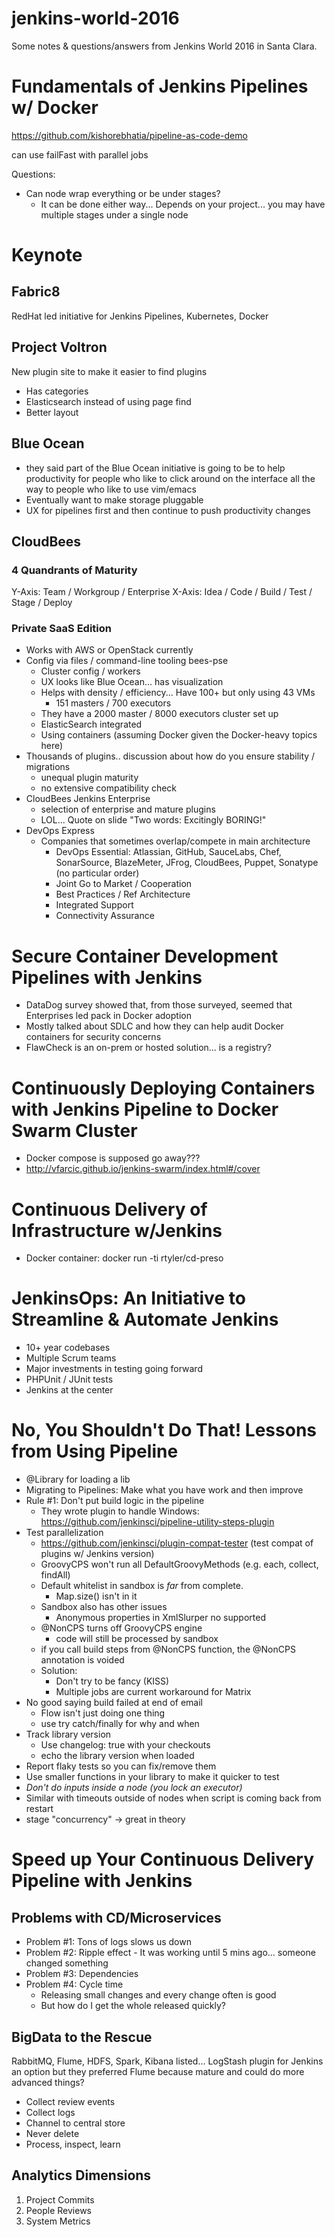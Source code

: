 # jenkins-world-2016

Some notes & questions/answers from Jenkins World 2016 in Santa Clara.

# Fundamentals of Jenkins Pipelines w/ Docker

https://github.com/kishorebhatia/pipeline-as-code-demo

can use failFast with parallel jobs

Questions:
* Can node wrap everything or be under stages?
  * It can be done either way... Depends on your project... you may have multiple stages under a single node


# Keynote

## Fabric8
RedHat led initiative for Jenkins Pipelines, Kubernetes, Docker

## Project Voltron
New plugin site to make it easier to find plugins
* Has categories
* Elasticsearch instead of using page find
* Better layout

## Blue Ocean
* they said part of the Blue Ocean initiative is going to be to help 
productivity for people who like to click around on the interface all 
the way to people who like to use vim/emacs 
* Eventually want to make storage pluggable
* UX for pipelines first and then continue to push productivity changes

## CloudBees
### 4 Quandrants of Maturity
Y-Axis: Team / Workgroup / Enterprise
X-Axis: Idea / Code / Build / Test / Stage / Deploy

### Private SaaS Edition
* Works with AWS or OpenStack currently
* Config via files / command-line tooling bees-pse
  * Cluster config / workers
  * UX looks like Blue Ocean... has visualization
  * Helps with density / efficiency... Have 100+ but only using 43 VMs
    * 151 masters / 700 executors
  * They have a 2000 master / 8000 executors cluster set up
  * ElasticSearch integrated 
  * Using containers (assuming Docker given the Docker-heavy topics here)
* Thousands of plugins.. discussion about how do you ensure stability / migrations
  * unequal plugin maturity
  * no extensive compatibility check
* CloudBees Jenkins Enterprise
  * selection of enterprise and mature plugins
  * LOL... Quote on slide "Two words: Excitingly BORING!"
* DevOps Express
  * Companies that sometimes overlap/compete in main architecture
    * DevOps Essential: Atlassian, GitHub, SauceLabs, Chef, SonarSource, BlazeMeter, 
JFrog, CloudBees, Puppet, Sonatype (no particular order)
    * Joint Go to Market / Cooperation
    * Best Practices / Ref Architecture
    * Integrated Support
    * Connectivity Assurance

# Secure Container Development Pipelines with Jenkins
* DataDog survey showed that, from those surveyed, seemed that Enterprises 
led pack in Docker adoption
* Mostly talked about SDLC and how they can help audit Docker containers for 
security concerns
* FlawCheck is an on-prem or hosted solution... is a registry?

# Continuously Deploying Containers with Jenkins Pipeline to Docker Swarm Cluster
* Docker compose is supposed go away???
* http://vfarcic.github.io/jenkins-swarm/index.html#/cover

# Continuous Delivery of Infrastructure w/Jenkins
* Docker container: docker run -ti rtyler/cd-preso

# JenkinsOps: An Initiative to Streamline & Automate Jenkins
* 10+ year codebases
* Multiple Scrum teams
* Major investments in testing going forward
* PHPUnit / JUnit tests
* Jenkins at the center

# No, You Shouldn't Do That! Lessons from Using Pipeline
* @Library for loading a lib
* Migrating to Pipelines: Make what you have work and then improve
* Rule #1: Don't put build logic in the pipeline
  * They wrote plugin to handle Windows: 
    https://github.com/jenkinsci/pipeline-utility-steps-plugin
* Test parallelization
  * https://github.com/jenkinsci/plugin-compat-tester (test compat of plugins w/ Jenkins version)
  * GroovyCPS won't run all DefaultGroovyMethods (e.g. each, collect, findAll)
  * Default whitelist in sandbox is *far* from complete.
    * Map.size() isn't in it
  * Sandbox also has other issues 
    * Anonymous properties in XmlSlurper no supported
  * @NonCPS turns off GroovyCPS engine
    * code will still be processed by sandbox
  * if you call build steps from @NonCPS function, the @NonCPS annotation is voided
  * Solution:
    * Don't try to be fancy (KISS)
    * Multiple jobs are current workaround for Matrix
* No good saying build failed at end of email
  * Flow isn't just doing one thing
  * use try catch/finally for why and when
* Track library version
  * Use changelog: true with your checkouts
  * echo the library version when loaded
* Report flaky tests so you can fix/remove them
* Use smaller functions in your library to make it quicker to test
* *Don't do inputs inside a node (you lock an executor)*
* Similar with timeouts outside of nodes when script is coming back from restart
* stage "concurrency" -> great in theory

# Speed up Your Continuous Delivery Pipeline with Jenkins
## Problems with CD/Microservices
* Problem #1: Tons of logs slows us down
* Problem #2: Ripple effect - It was working until 5 mins ago... someone changed something
* Problem #3: Dependencies
* Problem #4: Cycle time
  * Releasing small changes and every change often is good
  * But how do I get the whole released quickly?
## BigData to the Rescue
RabbitMQ, Flume, HDFS, Spark, Kibana listed... LogStash plugin for Jenkins 
an option but they preferred Flume because mature and could do more advanced
things?
* Collect review events
* Collect logs
* Channel to central store
* Never delete
* Process, inspect, learn 
## Analytics Dimensions
1. Project Commits
1. People Reviews
1. System Metrics
